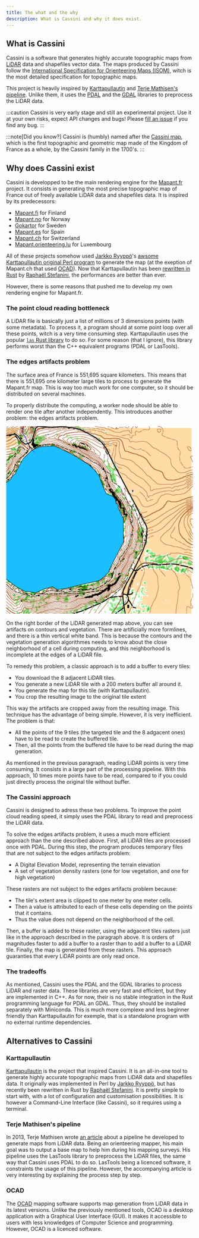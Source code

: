 ```yaml
---
title: The what and the why
description: What is Cassini and why it does exist.
---
```


## What is Cassini

Cassini is a software that generates highly accurate topographic maps from [LiDAR](https://en.wikipedia.org/wiki/Lidar) data and shapefiles vector data. The maps produced by Cassini follow the [International Specification for Orienteering Maps (ISOM)](https://orienteering.sport/wp-admin/admin-ajax.php?action=shareonedrive-download&id=663580750D0C0BCE!50104&dl=1&account_id=663580750d0c0bce&drive_id=663580750d0c0bce&listtoken=b03290e8f4203fe6219ea68270f084bc), witch is the most detailed specification for topographic maps.

This project is heavily inspired by [Karttapullautin](https://github.com/rphlo/karttapullautin/tree/master) and [Terje Mathisen's pipeline](https://tmsw.no/mapping/basemap_generation.html). Unlike them, it uses the [PDAL](https://pdal.io) and the [GDAL](https://gdal.org) libraries to preprocess the LiDAR data.

:::caution
Cassini is very early stage and still an experimental project. Use it at your own risks, expect API changes and bugs! Please [fill an issue](https://github.com/NicoRio42/cassini/issues/new) if you find any bug.
:::

:::note[Did you know?]
Cassini is (humbly) named after the [Cassini map](https://en.wikipedia.org/wiki/Cassini_map), which is the first topographic and geometric map made of the Kingdom of France as a whole, by the Cassini family in the 1700's.
:::

## Why does Cassini exist

Cassini is developped to be the main rendering engine for the [Mapant.fr](https://mapant.fr) project. It consists in generating the most precise topographic map of France out of freely available LiDAR data and shapefiles data. It is inspired by its predecessors:

- [Mapant.fi](https://www.mapant.fi/) for Finland
- [Mapant.no](https://mapant.no/) for Norway
- [Gokartor](https://kartor.gokartor.se/) for Sweden
- [Mapant.es](https://mapant.es/) for Spain
- [Mapant.ch](https://www.mapant.ch/) for Switzerland
- [Mapant.orienteering.lu](https://mapant.orienteering.lu/) for Luxembourg

All of these projects somehow used [Jarkko Ryyppö](https://x.com/RouteGadget)'s [awsome Karttapullautin original Perl program](https://routegadget.net/karttapullautin/) to generate the map (at the exeption of Mapant.ch that used [OCAD](https://www.ocad.com/)). Now that Karttapullautin has been [rewritten in Rust](https://github.com/rphlo/karttapullautin/tree/master) by [Raphaël Stefanini](https://www.linkedin.com/in/rphlo/), the performances are better than ever.

However, there is some reasons that pushed me to develop my own rendering engine for Mapant.fr.

### The point cloud reading bottleneck

A LiDAR file is basically just a list of millions of 3 dimensions points (with some metadata). To process it, a program should at some point loop over all these points, witch is a very time consuming step. Karttapullautin uses the popular [`las` Rust library](https://crates.io/crates/las) to do so. For some reason (that I ignore), this library performs worst than the C++ equivalent programs (PDAL or LasTools).

### The edges artifacts problem

The surface area of France is 551,695 square kilometers. This means that there is 551,695 one kilometer large tiles to process to generate the Mapant.fr map. This is way too much work for one computer, so it should be distributed on several machines.

To properly distribute the computing, a worker node should be able to render one tile after another independently. This introduces another problem: the edges artifacts problem.

![An exemple of a LiDAR generated map with artifacts on the edges](../../assets/artifacts.png)

On the right border of the LiDAR generated map above, you can see artifacts on contours and vegetation. There are artificially more formlines, and there is a thin vertical white band. This is because the contours and the vegetation generation algorithmes needs to know about the close neighborhood of a cell during computing, and this neighborhood is incomplete at the edges of a LiDAR file.

To remedy this problem, a classic approach is to add a buffer to every tiles:

- You download the 8 adjacent LiDAR tiles.
- You generate a new LiDAR tile with a 200 meters buffer all around it.
- You generate the map for this tile (with Karttapullautin).
- You crop the resulting image to the original tile extent

This way the artifacts are cropped away from the resulting image. This technique has the advantage of being simple. However, it is very inefficient. The problem is that:

- All the points of the 9 tiles (the targeted tile and the 8 adgacent ones) have to be read to create the buffered tile.
- Then, all the points from the buffered tile have to be read during the map generation.

As mentioned in the previous paragraph, reading LiDAR points is very time consuming. It consists in a large part of the processing pipeline. With this approach, 10 times more points have to be read, compared to if you could just directly process the original tile without buffer.

### The Cassini approach

Cassini is designed to adress these two problems. To improve the point cloud reading speed, it simply uses the PDAL library to read and preprocess the LiDAR data.

To solve the edges artifacts problem, it uses a much more efficient approach than the one described above. First, all LiDAR tiles are processed once with PDAL. During this step, the program produces temporary files that are not subject to the edges artifacts problem:

- A Digital Elevation Model, representing the terrain elevation
- A set of vegetation density rasters (one for low vegetation, and one for high vegetation)

These rasters are not subject to the edges artifacts problem because:

- The tile's extent area is clipped to one meter by one meter cells.
- Then a value is attributed to each of these cells depending on the points that it contains.
- Thus the value does not depend on the neighborhood of the cell.

Then, a buffer is added to these raster, using the adgacent tiles rasters just like in the approach described in the paragraph above. It is orders of magnitudes faster to add a buffer to a raster than to add a buffer to a LiDAR tile. Finally, the map is generated from these rasters. This approach guaranties that every LiDAR points are only read once.

### The tradeoffs

As mentioned, Cassini uses the PDAL and the GDAL libraries to process LiDAR and raster data. These libraries are very fast and efficient, but they are implemented in C++. As for now, their is no stable integration in the Rust programming language for PDAL an GDAL. Thus, they should be installed separately with Miniconda. This is much more complexe and less beginner friendly than Karttapullautin for exemple, that is a standalone program with no external runtime dependencies.

## Alternatives to Cassini

### Karttapullautin

[Karttapullautin](https://routegadget.net/karttapullautin/) is the project that inspired Cassini. It is an all-in-one tool to generate highly accurate topographic maps from LiDAR data and shapefiles data. It originally was implemented in Perl by [Jarkko Ryyppö](https://x.com/RouteGadget), but has recently been rewritten in Rust by [Raphaël Stefanini](https://www.linkedin.com/in/rphlo/). It is pretty simple to start with, with a lot of configuration and customisation possibilities. It is however a Command-Line Interface (like Cassini), so it requires using a terminal.

### Terje Mathisen's pipeline

In 2013, Terje Mathisen wrote [an article](https://tmsw.no/mapping/basemap_generation.html) about a pipeline he developed to generate maps from LiDAR data. Being an orienteering mapper, his main goal was to output a base map to help him during his mapping surveys. His pipeline uses the LasTools library to preprocess the LiDAR files, the same way that Cassini uses PDAL to do so. LasTools being a licenced software, it constraints the usage of this pipeline. However, the accompanying article is very interesting by explaining the process step by step.

### OCAD

The [OCAD](https://www.ocad.com/) mapping software supports map generation from LiDAR data in its latest versions. Unlike the previously mentioned tools, OCAD is a desktop application with a Graphical User Interface (GUI). It makes it accessible to users with less knowledges of Computer Science and programming. However, OCAD is a licenced software.
